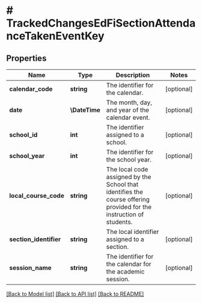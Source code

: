 # # TrackedChangesEdFiSectionAttendanceTakenEventKey

## Properties

Name | Type | Description | Notes
------------ | ------------- | ------------- | -------------
**calendar_code** | **string** | The identifier for the calendar. | [optional]
**date** | **\DateTime** | The month, day, and year of the calendar event. | [optional]
**school_id** | **int** | The identifier assigned to a school. | [optional]
**school_year** | **int** | The identifier for the school year. | [optional]
**local_course_code** | **string** | The local code assigned by the School that identifies the course offering provided for the instruction of students. | [optional]
**section_identifier** | **string** | The local identifier assigned to a section. | [optional]
**session_name** | **string** | The identifier for the calendar for the academic session. | [optional]

[[Back to Model list]](../../README.md#models) [[Back to API list]](../../README.md#endpoints) [[Back to README]](../../README.md)
